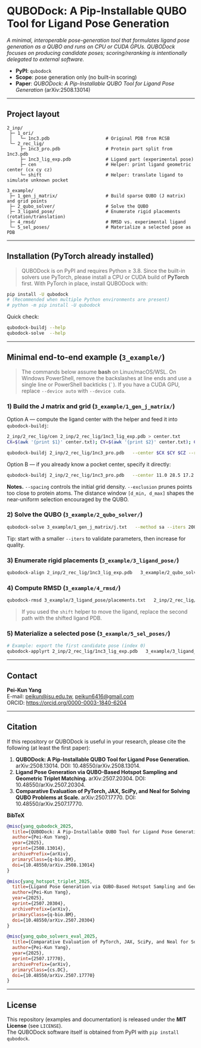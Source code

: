 # QUBODock: A Pip-Installable QUBO Tool for Ligand Pose Generation

*A minimal, interoperable pose-generation tool that formulates ligand pose generation as a QUBO and runs on CPU or CUDA GPUs. QUBODock focuses on producing candidate poses; scoring/reranking is intentionally delegated to external software.*

- **PyPI**: `qubodock`
- **Scope**: pose generation only (no built-in scoring)
- **Paper**: *QUBODock: A Pip-Installable QUBO Tool for Ligand Pose Generation* (arXiv:2508.13014)

---

## Project layout

```
2_inp/
 ├─ 1_ori/
 │   └─ 1nc3.pdb                     # Original PDB from RCSB
 └─ 2_rec_lig/
     ├─ 1nc3_pro.pdb                 # Protein part split from 1nc3.pdb
     ├─ 1nc3_lig_exp.pdb             # Ligand part (experimental pose)
     ├─ cen                          # Helper: print ligand geometric center (cx cy cz)
     └─ shift                        # Helper: translate ligand to simulate unknown pocket

3_example/
 ├─ 1_gen_j_matrix/                  # Build sparse QUBO (J matrix) and grid points
 ├─ 2_qubo_solver/                   # Solve the QUBO
 ├─ 3_ligand_pose/                   # Enumerate rigid placements (rotation/translation)
 ├─ 4_rmsd/                          # RMSD vs. experimental ligand
 └─ 5_sel_poses/                     # Materialize a selected pose as PDB
```

---

## Installation (PyTorch already installed)

> QUBODock is on PyPI and requires Python ≥ 3.8. Since the built-in solvers use PyTorch, please install a CPU or CUDA build of **PyTorch** first. With PyTorch in place, install QUBODock with:

```bash
pip install -U qubodock
# (Recommended when multiple Python environments are present)
# python -m pip install -U qubodock
```

Quick check:
```bash
qubodock-buildj --help
qubodock-solve  --help
```

---

## Minimal end-to-end example (`3_example/`)

> The commands below assume **bash** on Linux/macOS/WSL. On Windows PowerShell, remove the backslashes at line ends and use a single line or PowerShell backticks (`` ` ``). If you have a CUDA GPU, replace `--device auto` with `--device cuda`.

### 1) Build the J matrix and grid (`3_example/1_gen_j_matrix/`)

Option A — compute the ligand center with the helper and feed it into `qubodock-buildj`:
```bash
2_inp/2_rec_lig/cen 2_inp/2_rec_lig/1nc3_lig_exp.pdb > center.txt
CX=$(awk '{print $1}' center.txt); CY=$(awk '{print $2}' center.txt); CZ=$(awk '{print $3}' center.txt)

qubodock-buildj 2_inp/2_rec_lig/1nc3_pro.pdb   --center $CX $CY $CZ --radius 8.0 --spacing 0.4   --exclusion 1.6 --dmin 0.7 --dmax 1.3   --out 3_example/1_gen_j_matrix/j.txt   --points-out 3_example/1_gen_j_matrix/grid_points.txt
```

Option B — if you already know a pocket center, specify it directly:
```bash
qubodock-buildj 2_inp/2_rec_lig/1nc3_pro.pdb   --center 11.0 28.5 17.2 --radius 8.0 --spacing 0.4   --exclusion 1.6 --dmin 0.7 --dmax 1.3   --out 3_example/1_gen_j_matrix/j.txt   --points-out 3_example/1_gen_j_matrix/grid_points.txt
```

**Notes.** `--spacing` controls the initial grid density. `--exclusion` prunes points too close to protein atoms. The distance window `[d_min, d_max]` shapes the near-uniform selection encouraged by the QUBO.

### 2) Solve the QUBO (`3_example/2_qubo_solver/`)

```bash
qubodock-solve 3_example/1_gen_j_matrix/j.txt   --method sa --iters 200000 --T0 1.0 --Tend 1e-3   --device auto --seed 0   --out 3_example/2_qubo_solver/solution_bits.txt   --points 3_example/1_gen_j_matrix/grid_points.txt   --active-out 3_example/2_qubo_solver/active_points.txt   --time-out 3_example/2_qubo_solver/solve_time.txt
```

Tip: start with a smaller `--iters` to validate parameters, then increase for quality.

### 3) Enumerate rigid placements (`3_example/3_ligand_pose/`)

```bash
qubodock-align 2_inp/2_rec_lig/1nc3_lig_exp.pdb   3_example/2_qubo_solver/active_points.txt   2_inp/2_rec_lig/1nc3_pro.pdb   --pair-tol 0.3 --tri-tol 0.3 --clash 1.6   --device auto   --placements-out 3_example/3_ligand_pose/placements.txt   --save-poses 3_example/3_ligand_pose/poses.pdb
```

### 4) Compute RMSD (`3_example/4_rmsd/`)

```bash
qubodock-rmsd 3_example/3_ligand_pose/placements.txt   2_inp/2_rec_lig/1nc3_lig_exp.pdb   2_inp/2_rec_lig/1nc3_lig_exp.pdb   --out 3_example/4_rmsd/placements_rmsd.txt
```

> If you used the `shift` helper to move the ligand, replace the second path with the shifted ligand PDB.

### 5) Materialize a selected pose (`3_example/5_sel_poses/`)

```bash
# Example: export the first candidate pose (index 0)
qubodock-applyrt 2_inp/2_rec_lig/1nc3_lig_exp.pdb   3_example/3_ligand_pose/placements.txt   --pose-index 0   --out 3_example/5_sel_poses/pose_0.pdb
```

---

## Contact

**Pei-Kun Yang**  
E-mail: <peikun@isu.edu.tw>, <peikun6416@gmail.com>  
ORCID: <https://orcid.org/0000-0003-1840-6204>

---

## Citation

If this repository or QUBODock is useful in your research, please cite the following (at least the first paper):

1. **QUBODock: A Pip-Installable QUBO Tool for Ligand Pose Generation.** arXiv:2508.13014. DOI: 10.48550/arXiv.2508.13014.  
2. **Ligand Pose Generation via QUBO-Based Hotspot Sampling and Geometric Triplet Matching.** arXiv:2507.20304. DOI: 10.48550/arXiv.2507.20304.  
3. **Comparative Evaluation of PyTorch, JAX, SciPy, and Neal for Solving QUBO Problems at Scale.** arXiv:2507.17770. DOI: 10.48550/arXiv.2507.17770.

**BibTeX**
```bibtex
@misc{yang_qubodock_2025,
  title={QUBODock: A Pip-Installable QUBO Tool for Ligand Pose Generation},
  author={Pei-Kun Yang},
  year={2025},
  eprint={2508.13014},
  archivePrefix={arXiv},
  primaryClass={q-bio.BM},
  doi={10.48550/arXiv.2508.13014}
}

@misc{yang_hotspot_triplet_2025,
  title={Ligand Pose Generation via QUBO-Based Hotspot Sampling and Geometric Triplet Matching},
  author={Pei-Kun Yang},
  year={2025},
  eprint={2507.20304},
  archivePrefix={arXiv},
  primaryClass={q-bio.BM},
  doi={10.48550/arXiv.2507.20304}
}

@misc{yang_qubo_solvers_eval_2025,
  title={Comparative Evaluation of PyTorch, JAX, SciPy, and Neal for Solving QUBO Problems at Scale},
  author={Pei-Kun Yang},
  year={2025},
  eprint={2507.17770},
  archivePrefix={arXiv},
  primaryClass={cs.DC},
  doi={10.48550/arXiv.2507.17770}
}
```

---

## License

This repository (examples and documentation) is released under the **MIT License** (see `LICENSE`).  
The QUBODock software itself is obtained from PyPI with `pip install qubodock`.
